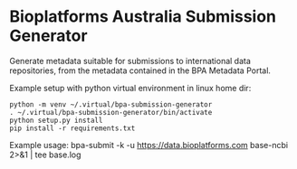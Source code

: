 # Bioplatforms Australia Submission Generator

Generate metadata suitable for submissions to international data
repositories, from the metadata contained in the BPA Metadata Portal.

Example setup with python virtual environment in linux home dir:
```
python -m venv ~/.virtual/bpa-submission-generator
. ~/.virtual/bpa-submission-generator/bin/activate
python setup.py install
pip install -r requirements.txt
```

Example usage:
bpa-submit -k <ckan-api-key> -u https://data.bioplatforms.com base-ncbi 2>&1 | tee base.log
